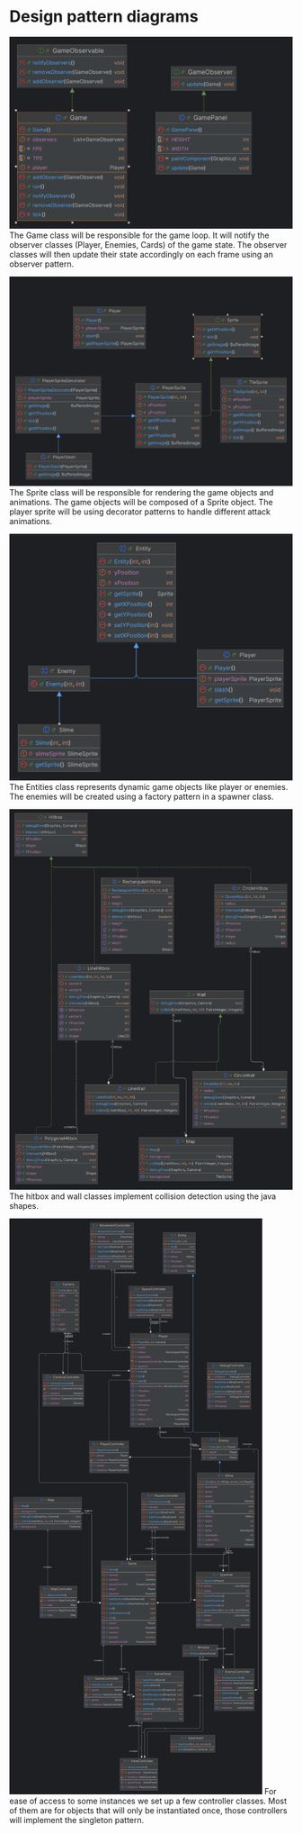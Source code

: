 # Design pattern diagrams

![GameLoop pattern](/documents/diagrams/Gameloop_Observer.png)
The Game class will be responsible for the game loop. It will notify the observer classes (Player, Enemies, Cards) of the game state. The observer classes will then update their state accordingly on each frame using an observer pattern.

![Sprite patterns](/documents/diagrams/Sprites.png)
The Sprite class will be responsible for rendering the game objects and animations. The game objects will be composed of a Sprite object. The player sprite will be using decorator patterns to handle different attack animations.

![Entities patterns](/documents/diagrams/Entities.png)
The Entities class represents dynamic game objects like player or enemies. The enemies will be created using a factory pattern in a spawner class.

![Hitbox and Collison patterns](/documents/diagrams/Hitboxes.png)
The hitbox and wall classes implement collision detection using the java shapes.

![Controller patterns](/documents/diagrams/Controllers.png)
For ease of access to some instances we set up a few controller classes. Most of them are for objects that will only be instantiated once, those controllers will implement the singleton pattern. 
